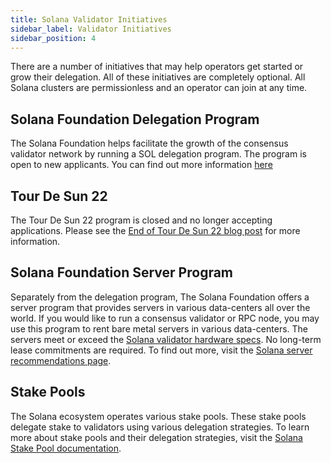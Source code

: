 ```yaml
---
title: Solana Validator Initiatives
sidebar_label: Validator Initiatives
sidebar_position: 4
---
```


There are a number of initiatives that may help operators get started or grow their delegation.  All of these initiatives are completely optional.  All Solana clusters are permissionless and an operator can join at any time.


## Solana Foundation Delegation Program

The Solana Foundation helps facilitate the growth of the consensus validator network by running a SOL delegation program. The program is open to new applicants. You can find out more information [here](https://solana.org/delegation-program)

## Tour De Sun 22

The Tour De Sun 22 program is closed and no longer accepting applications. Please see the [End of Tour De Sun 22 blog post](https://solana.com/news/solana-foundation-announces-end-of-tour-de-sun-22) for more information.

## Solana Foundation Server Program

Separately from the delegation program, The Solana Foundation offers a server program that provides servers in various data-centers all over the world. If you would like to run a consensus validator or RPC node, you may use this program to rent bare metal servers in various data-centers. The servers meet or exceed the [Solana validator hardware specs](./requirements.md#hardware-recommendations). No long-term lease commitments are required. To find out more, visit the [Solana server recommendations page](https://solana.inflect.com/).

## Stake Pools

The Solana ecosystem operates various stake pools.  These stake pools delegate stake to validators using various delegation strategies. To learn more about stake pools and their delegation strategies, visit the [Solana Stake Pool documentation](https://spl.solana.com/stake-pool).
